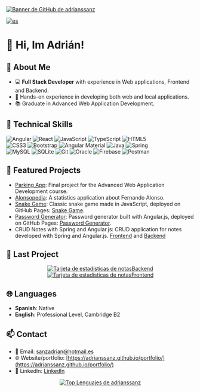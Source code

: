 <a href="https://adrianssanz.github.io/portfolio/">
  <picture>
    <!-- Imagen para el modo oscuro -->
    <source media="(prefers-color-scheme: dark)" srcset="./bannerGithubLight.png">
    <!-- Imagen para el modo claro -->
    <source media="(prefers-color-scheme: light)" srcset="./bannerGithubDark.png">
    <!-- Imagen por defecto (si el navegador no soporta prefers-color-scheme) -->
    <img src="https://ruta/a/tu/bannerGithub.png" alt="Banner de GitHub de adrianssanz">
  </picture>
</a>

[![es](https://img.shields.io/badge/lang-es-yellow.svg)](https://github.com/adrianssanz/adrianssanz/blob/main/README.es.md)

# 👋 Hi, Im Adrián!

## 🚀 About Me 
- 💻 **Full Stack Developer** with experience in Web applications, Frontend and Backend.
- 🌱 Hands-on experience in developing both web and local applications.
- 📚 Graduate in Advanced Web Application Development.

## 🧰 Technical Skills

![Angular](https://img.shields.io/badge/Angular-DD0031?style=for-the-badge&logo=angular&logoColor=white) ![React](https://img.shields.io/badge/React-61DAFB?style=for-the-badge&logo=react&logoColor=black) ![JavaScript](https://img.shields.io/badge/JavaScript-F7DF1E?style=for-the-badge&logo=javascript&logoColor=black) ![TypeScript](https://img.shields.io/badge/TypeScript-3178C6?style=for-the-badge&logo=typescript&logoColor=white) ![HTML5](https://img.shields.io/badge/HTML5-E34F26?style=for-the-badge&logo=html5&logoColor=white)  
![CSS3](https://img.shields.io/badge/CSS3-1572B6?style=for-the-badge&logo=css3&logoColor=white) ![Bootstrap](https://img.shields.io/badge/Bootstrap-563D7C?style=for-the-badge&logo=bootstrap&logoColor=white) ![Angular Material](https://img.shields.io/badge/Angular%20Material-757575?style=for-the-badge&logo=angular&logoColor=white) ![Java](https://img.shields.io/badge/Java-007396?style=for-the-badge&logo=openjdk&logoColor=white) ![Spring](https://img.shields.io/badge/Spring-6DB33F?style=for-the-badge&logo=spring&logoColor=white)<br>![MySQL](https://img.shields.io/badge/MySQL-4479A1?style=for-the-badge&logo=mysql&logoColor=white)
![SQLite](https://img.shields.io/badge/SQLite-003B57?style=for-the-badge&logo=sqlite&logoColor=white)
![Git](https://img.shields.io/badge/Git-F05032?style=for-the-badge&logo=git&logoColor=white) ![Oracle](https://img.shields.io/badge/Oracle-F80000?style=for-the-badge&logo=oracle&logoColor=white) ![Firebase](https://img.shields.io/badge/Firebase-FFCB2F?style=for-the-badge&logo=firebase&logoColor=black) ![Postman](https://img.shields.io/badge/Postman-FF6C37?style=for-the-badge&logo=postman&logoColor=white)

## 🌟 Featured Projects
- [Parking App](https://github.com/adrianssanz/TrabajoFinal_ParkingApp): Final project for the Advanced Web Application Development course.
- [Alonsopedia](https://github.com/adrianssanz/Alonsopedia): A statistics application about Fernando Alonso.
- [Snake Game](https://github.com/adrianssanz/serpiente): Classic snake game made in JavaScript, deployed on GitHub Pages: [Snake Game](https://adrianssanz.github.io/serpiente/).
- [Password Generator](https://github.com/adrianssanz/passwd-generator): Password generator built with Angular.js, deployed on GitHub Pages: [Password Generator](https://adrianssanz.github.io/passwd-generator/).
- CRUD Notes with Spring and Angular.js: CRUD application for notes developed with Spring and Angular.js. [Frontend](https://github.com/adrianssanz/notasFrontend) and [Backend](https://github.com/adrianssanz/notasBackend)

## 👀 Last Project
<p align="center">
  <a href="https://github.com/adrianssanz/notasBackend">
  <picture>
    <!-- Imagen para el modo oscuro -->
    <source media="(prefers-color-scheme: dark)" srcset="https://github-readme-stats.vercel.app/api/pin/?username=adrianssanz&repo=notasBackend&theme=dark">
    <!-- Imagen para el modo claro -->
    <source media="(prefers-color-scheme: light)" srcset="https://github-readme-stats.vercel.app/api/pin/?username=adrianssanz&repo=notasBackend&theme=default">
    <!-- Imagen por defecto (si el navegador no soporta prefers-color-scheme) -->
    <img src="https://github-readme-stats.vercel.app/api/pin/?username=adrianssanz&repo=notasBackend&theme=default" alt="Tarjeta de estadísticas de notasBackend">
  </picture>
</a>
<a href="https://github.com/adrianssanz/notasFrontend">
  <picture>
    <!-- Imagen para el modo oscuro -->
    <source media="(prefers-color-scheme: dark)" srcset="https://github-readme-stats.vercel.app/api/pin/?username=adrianssanz&repo=notasFrontend&theme=dark">
    <!-- Imagen para el modo claro -->
    <source media="(prefers-color-scheme: light)" srcset="https://github-readme-stats.vercel.app/api/pin/?username=adrianssanz&repo=notasFrontend&theme=default">
    <!-- Imagen por defecto (si el navegador no soporta prefers-color-scheme) -->
    <img src="https://github-readme-stats.vercel.app/api/pin/?username=adrianssanz&repo=notasFrontend&theme=default" alt="Tarjeta de estadísticas de notasFrontend">
  </picture>
</a>
</p>

## 🌐 Languages  
- **Spanish**: Native  
- **English**: Professional Level, Cambridge B2  


## 📫 Contact
- 📧 Email: [sanzadrian@hotmail.es](mailto:sanzadrian@hotmail.es)
- 🌐 Website/portfolio: [https://adrianssanz.github.io/portfolio/](https://adrianssanz.github.io/portfolio/)
- 💼 LinkedIn: [LinkedIn](https://www.linkedin.com/in/sanzadrian/)

<p align="center"><a href="https://adrianssanz.github.io/portfolio/">
  <picture>
    <!-- Imagen para el modo oscuro -->
    <source media="(prefers-color-scheme: dark)" srcset="https://github-readme-stats.vercel.app/api/top-langs/?username=adrianssanz&langs_count=10&theme=tokyonight&layout=compact">
    <!-- Imagen para el modo claro -->
    <source media="(prefers-color-scheme: light)" srcset="https://github-readme-stats.vercel.app/api/top-langs/?username=adrianssanz&langs_count=10&theme=default&layout=compact">
    <!-- Imagen por defecto (si el navegador no soporta prefers-color-scheme) -->
    <img src="https://github-readme-stats.vercel.app/api/top-langs/?username=adrianssanz&langs_count=10&theme=default&layout=compact" alt="Top Lenguajes de adrianssanz">
  </picture>
</a>
</p>
